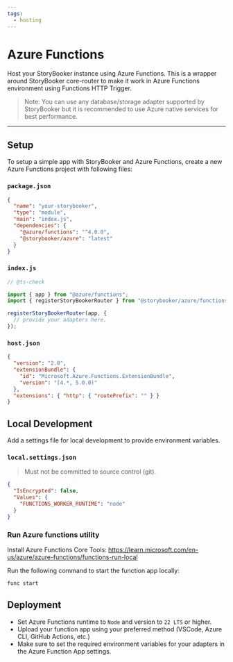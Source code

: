 ```yaml
---
tags:
  - hosting
---
```


# Azure Functions

Host your StoryBooker instance using Azure Functions. This is a wrapper around StoryBooker core-router to make it work in Azure Functions environment using Functions HTTP Trigger.

> Note: You can use any database/storage adapter supported by StoryBooker but it is recommended to use Azure native services for best performance.

---

## Setup

To setup a simple app with StoryBooker and Azure Functions, create a new Azure Functions project with following files:

### `package.json`

```json
{
  "name": "your-storybooker",
  "type": "module",
  "main": "index.js",
  "dependencies": {
    "@azure/functions": "^4.0.0",
    "@storybooker/azure": "latest"
  }
}
```

### `index.js`

```js
// @ts-check

import { app } from "@azure/functions";
import { registerStoryBookerRouter } from "@storybooker/azure/functions";

registerStoryBookerRouter(app, {
  // provide your adapters here.
});
```

### `host.json`

```json
{
  "version": "2.0",
  "extensionBundle": {
    "id": "Microsoft.Azure.Functions.ExtensionBundle",
    "version": "[4.*, 5.0.0)"
  },
  "extensions": { "http": { "routePrefix": "" } }
}
```

## Local Development

Add a settings file for local development to provide environment variables.

### `local.settings.json`

> Must not be committed to source control (git).

```json
{
  "IsEncrypted": false,
  "Values": {
    "FUNCTIONS_WORKER_RUNTIME": "node"
  }
}
```

### Run Azure functions utility

Install Azure Functions Core Tools: https://learn.microsoft.com/en-us/azure/azure-functions/functions-run-local

Run the following command to start the function app locally:

```bash
func start
```

## Deployment

- Set Azure Functions runtime to `Node` and version to `22 LTS` or higher.
- Upload your function app using your preferred method (VSCode, Azure CLI, GitHub Actions, etc.)
- Make sure to set the required environment variables for your adapters in the Azure Function App settings.
